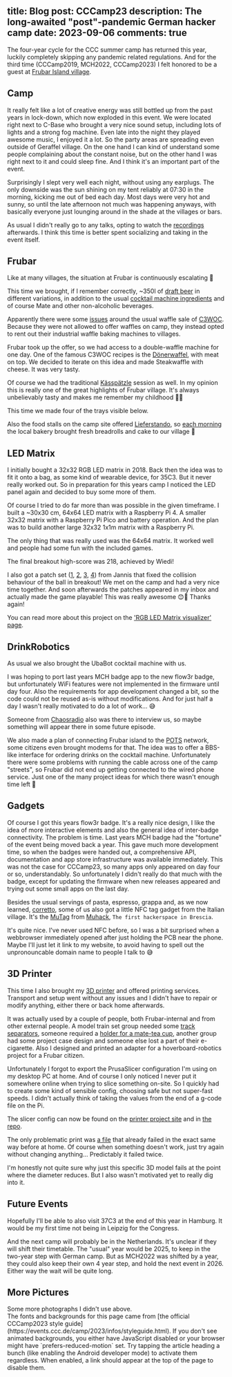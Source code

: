 title: Blog
post: CCCamp23
description: The long-awaited "post"-pandemic German hacker camp
date: 2023-09-06
comments: true
---

<style>
    @font-face {
        font-family: "Questrial-CCCamp23";
        src: url("/camp23/Questrial-Regular.ttf");
    }

    @font-face {
        font-family: "SairaStencilOne-CCCamp23";
        src: url("/camp23/SairaStencilOne-Regular.ttf");
    }

    body {
        background-image: url("/camp23/Fisty-sprayed-Stencil_Neonpink.svg"), url("/camp23/Mildenberg.svg"), url("/camp23/sprayed-23.svg");
        background-size: 30%;
        background-position-y: center;
        background-attachment: fixed;
        background-repeat: no-repeat;
        background-position-x: left, center, right;
    }

    #content h1, #content h2, #content h3, #content h4, #content h5, #content h6 {
        font-family: "SairaStencilOne-CCCamp23";
        text-transform: uppercase;
    }

    #content h1 {
        font-size: 2.5em;
    }

    #content h2 {
        font-size: 1.8em;
    }

    #content h3, #content h4, #content h5, #content h6 {
        font-size: 1.2em;
    }

    #content {
        font-family: "Questrial-CCCamp23";
        font-size: 1.2em;
        margin-top: 20px;
        padding-left: 20px;
        padding-right: 20px;
        border-width: 2px;
        border-style: solid;
        border-radius: 10px;
        border-color: #32CD32;
    }

    #footer {
        width: fit-content;
        margin: auto;
        margin-top: 10px;
        padding-top: 5px;
        padding-left: 20px;
        padding-right: 20px;
        border-radius: 5px;
    }

    .collapsecontent {
        background-color: rgba(0, 0, 0, 0.0)
    }

    #content, #footer {
        background-color: rgba(255, 255, 255, 0.9)
    }

    @media (prefers-color-scheme: dark) {
        #content, #footer {
            background-color: rgba(17, 17, 17, 0.9)
        }
    }

    #bg-img img {
        width: 100%;
        height: 90%;
        position: fixed;
        top: 10%;
        z-index: -2;
        opacity: 0%;
    }

    #bg-img canvas {
        width: 100%;
        height: 90%;
        position: fixed;
        top: 10%;
        z-index: -1;
    }
</style>

<script type="text/javascript">
    const isReduced = window.matchMedia(`(prefers-reduced-motion: reduce)`).matches === true;

    // remove static background for non-reduced-motion visitors
    // do this at first, to avoid flickering
    if (!isReduced) {
        document.body.style.backgroundImage = 'none';
    }

    var urls = [
        "/camp23/Fisty-sprayed-Stencil_Neonpink.svg",
        "/camp23/Mildenberg.svg",
        "/camp23/sprayed-23.svg",
    ];
    var imgs = [];
    var idx = 0;
    var timer_bg = "";
    var timer_ray = "";
    var timer_shake = "";
    var easter_egg_triggered = 0;

    // animation timings
    const fade_in_t = 50;
    const fade_in_step = 0.025;
    const fade_out_t = 50;
    const fade_out_step = 0.025;
    const show_t = 5000;
    const hide_t = 1000;
    const animate_t = 50;
    const wiggle_t = 50;
    const base_alpha = 0.25;

    function fade_in(element) {
        var op = 0;
        timer_bg = setInterval(function() {
            element.style.opacity = op;
            if (op > 0.99) {
                clearInterval(timer_bg);
                pause();
            }
            op += fade_in_step;
        }, fade_in_t);
    }

    function fade_out(element) {
        var op = 1;
        timer_bg = setInterval(function() {
            element.style.opacity = op;
            if (op < 0.01) {
                clearInterval(timer_bg);
                next();
            }
            op -= fade_out_step;
        }, fade_out_t);
    }

    function pause() {
        timer_bg = setInterval(function() {
            clearInterval(timer_bg);
            fade_out(imgs[idx]);
            idx = (idx + 1) % imgs.length;
        }, show_t);
    }

    function next() {
        timer_bg = setInterval(function() {
            clearInterval(timer_bg);
            fade_in(imgs[idx]);
        }, hide_t);
    }

    function degToRad(degrees) {
        return (degrees * Math.PI) / 180;
    }

    function ray(x, y, n, a) {
        var length = canvas.width + canvas.height;
        var width = 5;

        var x1 = Math.cos(degToRad(a - width / 2)) * length;
        var y1 = Math.sin(degToRad(a - width / 2)) * length;
        var x2 = Math.cos(degToRad(a + width / 2)) * length;
        var y2 = Math.sin(degToRad(a + width / 2)) * length;

        ctx.beginPath();
        ctx.moveTo(x * n, y);
        ctx.lineTo((x + x1) * n, y - y1);
        ctx.lineTo((x + x2) * n, y - y2);
        ctx.moveTo(x * n, y);
        ctx.fill();
    }

    function animation(angle, alpha, rgb) {
        // clear background
        ctx.clearRect(-canvas.width / 2, -canvas.height, canvas.width, canvas.height);

        steps = canvas.height / 100 * 3;
        x_step = -10;
        y_step = 40;
        x_off = canvas.width / 2;
        y_off = (y_step + 1) * steps / 3 * 2;

        for (i = 1; i <= steps; i++) {
            ctx.fillStyle = "rgba(" + rgb + ", " + base_alpha * alpha + ")";

            x = x_off + (x_step * i);
            y = y_off - (y_step * i);

            for (n of [-1, 1]) {
                ray(x, y, n, angle);
            }
        }
    }

    function animate() {
        var start = Date.now();

        timer_ray = setInterval(function() {
            const millis = Date.now() - start;

            //var angle = millis / 1000 * 360;
            var angle = 45;
            var alpha = 1.0;
            var rgb = "63, 255, 33";

            const min = millis % 60000;
            if (min < 5000) {
                // first 5 seconds of a minute
                // default state
            } else if (min < 8000) {
                // 5sec - 8sec: 3sec
                // move to 180deg
                t = (min - 5000) / 3000;
                angle += (180 - angle) * t;
            } else if (min < 10000) {
                // 8sec - 10sec: 2sec
                // stay at 180deg
                angle = 180;
            } else if (min < 11000) {
                // 10sec - 11sec: 1sec
                // fade out
                t = (min - 10000) / 1000;
                alpha = 1 - t;
                angle = 180;
            } else if (min < 15000) {
                // 10sec - 15sec: 5sec
                // lights off
                alpha = 0;
                angle = 180;
            } else if (min < 16000) {
                // 15sec - 16sec: 1sec
                // fade in
                t = (min - 15000) / 1000;
                alpha = t;
                angle = 180;
            } else if (min < 18000) {
                // 16sec - 18sec: 2sec
                // stay at 180deg
                angle = 180;
            } else if (min < 20000) {
                // 18sec - 20sec: 2sec
                // move to 0deg
                t = (min - 18000) / 2000;
                angle = 180 * (1 - t);
            } else if (min < 25000) {
                // 20sec - 25sec: 5sec
                // stay at 0deg
                angle = 0;
            } else if (min < 26000) {
                // 25sec - 26sec: 1sec
                // fade out
                t = (min - 25000) / 1000;
                alpha = 1 - t;
                angle = 0;
            } else if (min < 30000) {
                // 26sec - 30sec: 4sec
                // lights off
                alpha = 0;
                angle = 0;
            } else if (min < 31000) {
                // 30sec - 31sec: 1sec
                // fade in with move to 10deg
                t = (min - 30000) / 1000;
                alpha = t;
                angle = 10 * t;
            } else if (min < 33000) {
                // 31sec - 33sec: 2sec
                // color change with move to 66deg
                t = (min - 31000) / 2000;
                angle = 10 + (66 - 10) * t;

                r_from = 63;
                g_from = 255;
                b_from = 33;

                r_to = 251;
                g_to = 72;
                b_to = 196;

                r = r_from + (r_to - r_from) * t;
                g = g_from + (g_to - g_from) * t;
                b = b_from + (b_to - b_from) * t;
                rgb = r + ", " + g + ", " + b;
            } else if (min < 35000) {
                // 33sec - 35sec: 2sec
                // stay at 66deg
                angle = 66;
                rgb = "251, 72, 196";
            } else if (min < 36000) {
                // 35sec - 36sec: 1sec
                // move to 90deg
                t = (min - 35000) / 1000;
                angle = 66 + (90 - 66) * t;
                rgb = "251, 72, 196";
            } else if (min < 40000) {
                // 36sec - 40sec: 4sec
                // stay at 90deg
                angle = 90;
                rgb = "251, 72, 196";
            } else if (min < 42000) {
                // 40sec - 42sec: 2sec
                // color change to deep purple
                angle = 90;
                t = (min - 40000) / 2000;

                r_from = 251;
                g_from = 72;
                b_from = 196;

                r_to = 58;
                g_to = 50;
                b_to = 178;

                r = r_from + (r_to - r_from) * t;
                g = g_from + (g_to - g_from) * t;
                b = b_from + (b_to - b_from) * t;
                rgb = r + ", " + g + ", " + b;
            } else if (min < 52000) {
                // 42sec - 52sec: 10sec
                // stay at 90deg
                angle = 90;
                rgb = "58, 50, 178";
            } else if (min < 53000) {
                // 52sec - 53sec: 1sec
                // fade out
                t = (min - 52000) / 1000;
                alpha = 1 - t;
                angle = 90;
                rgb = "58, 50, 178";
            } else if (min < 59000) {
                // rest of the minute
                // lights off
                alpha = 0;
            } else {
                // final second
                // fade in
                t = (min - 59000) / 1000;
                alpha = t;
            }

            animation(angle, alpha, rgb);
        }, animate_t);
    }

    function disable_animations() {
        // stop all animations
        clearInterval(timer_bg);
        clearInterval(timer_ray);
        clearInterval(timer_shake);

        // enable easter-egg again
        easter_egg_triggered = 0;

        // hide button to stop animations
        btn = document.getElementById("disable_bg_block");
        btn.style.display = "none";

        // clear canvas
        ctx.clearRect(-canvas.width / 2, -canvas.height, canvas.width, canvas.height);

        // hide all background images
        for (img of imgs) {
            img.style.opacity = "0.0";
        }

        // show static background image
        document.body.style.backgroundImage = 'url("/camp23/Fisty-sprayed-Stencil_Neonpink.svg"), url("/camp23/Mildenberg.svg"), url("/camp23/sprayed-23.svg")';
    }

    function bg() {
        // container for background elements
        div = document.createElement("div");
        div.id = "bg-img";
        document.body.append(div);

        // add static images
        for (url of urls) {
            img = document.createElement("img");
            img.src = url;
            div.append(img);
            imgs.push(img);
        }

        // add canvas for animations
        canvas = document.createElement("canvas");
        ctx = canvas.getContext("2d");
        div.append(canvas);

        // fit to container size
        canvas.width = canvas.offsetWidth;
        canvas.height = canvas.offsetHeight;
        //console.log("canvas: " + canvas.width + "x" + canvas.height);

        // set viewport origin of canvas
        ctx.translate(canvas.width / 2, canvas.height);

        // show button to stop animations
        btn = document.getElementById("disable_bg_block");
        btn.style.display = "block";
        link = document.getElementById("disable_bg_link");
        link.onclick = disable_animations;

        // start showing first background image
        fade_in(imgs[idx]);

        // trigger first and future animation steps
        animation();
        animate();
    }

    function shake(element) {
        shake_n = 0;
        timer_shake = setInterval(function() {
            switch (shake_n++) {
                case 0:
                    element.style.marginLeft = "5px";
                break;

                case 1:
                    element.style.marginLeft = "-5px";
                break;

                default:
                    element.style.marginLeft = "0px";
                    clearInterval(timer_shake);
            }
        }, wiggle_t);
    }

    // prepare easter-egg for reduced-motion visitors
    // click 5 times on the main heading to trigger animations
    easter_egg_triggered = 5; // but disable it for now
    headings = document.querySelectorAll("h1");
    for (h of headings) {
        h.onclick = function() {
            if (easter_egg_triggered <= 5) {
                easter_egg_triggered++;
            }
            if (easter_egg_triggered < 5) {
                console.log("still " + (5 - easter_egg_triggered) + " to go");
                shake(h);
            } else if (easter_egg_triggered == 5) {
                console.log("animations activated");
                shake(h);

                // remove static background image
                document.body.style.backgroundImage = 'none';
                bg();
            }
        };
    }

    if (!isReduced) {
        // trigger animated background for non-reduced-motion visitors
        window.onload = bg;
    } else {
        easter_egg_triggered = 0; // enable easter-egg
    }
</script>

<p id="disable_bg_block" style="display: none;">
    Accessibility: <a id="disable_bg_link" href="#">disable background animations</a>.
</p>

<!-- ---------------------------------------------------------------------- -->

The four-year cycle for the CCC summer camp has returned this year, luckily completely skipping any pandemic related regulations.
And for the third time (CCCamp2019, MCH2022, CCCamp2023) I felt honored to be a guest at [Frubar Island village](http://www.frubar.net/).

<!--%
lightgallery([
    [ "img/cccamp23_bluemaex_51.jpeg", "Copyright <a href='https://chaos.social/@th3r3al/110917982189942424'>@th3r3al</a>. Licensed as CC BY-NC-SA." ],
    [ "img/cccamp23_bluemaex_3.jpeg", "Copyright @bluemaex. Used with permission." ],
    [ "img/cccamp23_motu_25.jpg", "Copyright @motu81. Used with permission." ],
    [ "img/cccamp23_bluemaex_46.jpeg", "Copyright @bluemaex. Used with permission." ],
])
%-->

## Camp

It really felt like a lot of creative energy was still bottled up from the past years in lock-down, which now exploded in this event.
We were located right next to C-Base who brought a very nice sound setup, including lots of lights and a strong fog machine.
Even late into the night they played awesome music, I enjoyed it a lot.
So the party areas are spreading even outside of Geraffel village.
On the one hand I can kind of understand some people complaining about the constant noise, but on the other hand I was right next to it and could sleep fine.
And I think it's an important part of the event.

<!--%
lightgallery([
    [ "img/cccamp23_motu_15.jpg", "Copyright @motu81. Used with permission." ],
    [ "img/cccamp23_bluemaex_23.jpeg", "Copyright @bluemaex. Used with permission." ],
    [ "img/cccamp23_motu_16.jpg", "Copyright @motu81. Used with permission." ],
])
%-->

Surprisingly I slept very well each night, without using any earplugs.
The only downside was the sun shining on my tent reliably at 07:30 in the morning, kicking me out of bed each day.
Most days were very hot and sunny, so until the late afternoon not much was happening anyways, with basically everyone just lounging around in the shade at the villages or bars.

<!--%
lightgallery([
    [ "img/cccamp23_bluemaex_13.jpeg", "Copyright @bluemaex. Used with permission." ],
    [ "img/cccamp23_bluemaex_14.jpeg", "Copyright @bluemaex. Used with permission." ],
    [ "img/cccamp23_bluemaex_20.jpeg", "Copyright @bluemaex. Used with permission." ],
    [ "img/cccamp23_bluemaex_21.jpeg", "Copyright @bluemaex. Used with permission." ],
    [ "img/cccamp23_bluemaex_22.jpeg", "Copyright @bluemaex. Used with permission." ],
    [ "img/cccamp23_bluemaex_28.jpeg", "Copyright @bluemaex. Used with permission." ],
    [ "img/cccamp23_motu_1.jpg", "Copyright @motu81. Used with permission." ],
    [ "img/cccamp23_motu_2.jpg", "Copyright @motu81. Used with permission." ],
    [ "img/cccamp23_motu_4.jpg", "Copyright @motu81. Used with permission." ],
    [ "img/cccamp23_motu_5.jpg", "Copyright @motu81. Used with permission." ],
    [ "img/cccamp23_motu_7.jpg", "Copyright @motu81. Used with permission." ],
    [ "img/cccamp23_motu_8.jpg", "Copyright @motu81. Used with permission." ],
])
%-->

As usual I didn't really go to any talks, opting to watch the [recordings](https://media.ccc.de/c/camp2023) afterwards.
I think this time is better spent socializing and taking in the event itself.

<!--%
lightgallery([
    [ "img/cccamp23_motu_9.jpg", "Copyright @motu81. Used with permission." ],
    [ "img/cccamp23_motu_10.jpg", "Copyright @motu81. Used with permission." ],
    [ "img/cccamp23_motu_12.jpg", "Copyright @motu81. Used with permission." ],
    [ "img/cccamp23_motu_14.jpg", "Copyright @motu81. Used with permission." ],
    [ "img/cccamp23_bluemaex_1.jpeg", "Copyright @bluemaex. Used with permission." ],
    [ "img/cccamp23_bluemaex_5.jpeg", "Copyright @bluemaex. Used with permission." ],
    [ "img/cccamp23_bluemaex_8.jpeg", "Copyright @bluemaex. Used with permission." ],
    [ "img/cccamp23_bluemaex_15.jpeg", "Copyright @bluemaex. Used with permission." ],
    [ "img/cccamp23_bluemaex_16.jpeg", "Copyright @bluemaex. Used with permission." ],
    [ "img/cccamp23_bluemaex_video_1.mov", "video/quicktime", "", "", "Copyright @bluemaex. Used with permission." ],
])
%-->

## Frubar

Like at many villages, the situation at Frubar is continuously escalating 🥳

<!--%
lightgallery([
    [ "img/cccamp23_bluemaex_6.jpeg", "Copyright @bluemaex. Used with permission." ],
    [ "img/cccamp23_bluemaex_24.jpeg", "Copyright @bluemaex. Used with permission." ],
    [ "img/cccamp23_bluemaex_25.jpeg", "Copyright @bluemaex. Used with permission." ],
])
%-->

This time we brought, if I remember correctly, ~350l of [draft beer](https://wiki.frubar.net/cccamp23/kitchen/drinks/beer) in different variations, in addition to the usual [cocktail machine ingredients](https://wiki.frubar.net/cccamp23/kitchen/drinks) and of course Mate and other non-alcoholic beverages.

<!--%
lightgallery([
    [ "img/cccamp23_food_1.jpg", "Frubar draft beer storage" ],
    [ "img/cccamp23_bluemaex_12.jpeg", "Copyright @bluemaex. Used with permission." ],
    [ "img/cccamp23_bluemaex_7.jpeg", "Copyright @bluemaex. Used with permission." ],
])
%-->

Apparently there were some [issues](https://chaos.social/@geheimorga/110916248354117732) around the usual waffle sale of [C3WOC](https://c3woc.de/).
Because they were not allowed to offer waffles on camp, they instead opted to rent out their industrial waffle baking machines to villages.

Frubar took up the offer, so we had access to a double-waffle machine for one day.
One of the famous C3WOC recipes is the [Dönerwaffel](https://c3woc.de/rezept/doener/), with meat on top.
We decided to iterate on this idea and made Steakwaffle with cheese.
It was very tasty.

<!--%
lightgallery([
    [ "img/cccamp23_food_3.jpg", "Making waffles. Copyright @bluemaex. Used with permission." ],
    [ "img/cccamp23_bluemaex_29.jpeg", "Copyright @bluemaex. Used with permission." ],
    [ "img/cccamp23_food_2.jpg", "Steak waffle with cheese" ],
])
%-->

Of course we had the traditional [Kässpätzle](https://wiki.frubar.net/cccamp23/kitchen/kaesspatzle) session as well.
In my opinion this is really one of the great highlights of Frubar village.
It's always unbelievably tasty and makes me remember my childhood 🧑‍🍳

<!--%
lightgallery([
    [ "img/cccamp23_bluemaex_33.jpeg", "Onion preparation. Copyright @bluemaex. Used with permission." ],
    [ "img/cccamp23_bluemaex_35.jpeg", "Spätzle dough. Copyright @bluemaex. Used with permission." ],
    [ "img/cccamp23_bluemaex_36.jpeg", "Spätzle manufacturing. Copyright @bluemaex. Used with permission." ],
    [ "img/cccamp23_bluemaex_37.jpeg", "Spätzle cooking. Copyright @bluemaex. Used with permission." ],
])
%-->

This time we made four of the trays visible below.

<!--%
lightgallery([
    [ "img/cccamp23_bluemaex_39.jpeg", "Kässpätzle in the 'oven'. Copyright @bluemaex. Used with permission." ],
    [ "img/cccamp23_bluemaex_38.jpeg", "Next round of Kässpätzle. Copyright @bluemaex. Used with permission." ],
    [ "img/cccamp23_bluemaex_34.jpeg", "Obligaroty salad. Copyright @bluemaex. Used with permission." ],
    [ "img/cccamp23_bluemaex_41.jpeg", "Kässpätzle being served. Copyright @bluemaex. Used with permission." ],
])
%-->

Also the food stalls on the camp site offered [Lieferstando](https://events.ccc.de/camp/2023/infos/food.html#lieferstando-pre-ordering-at-food-stalls), so [each morning](https://wiki.frubar.net/cccamp23/kitchen/broetchen) the local bakery brought fresh breadrolls and cake to our village 🍰

<!--%
lightgallery([
    [ "img/cccamp23_bluemaex_10.jpeg", "Copyright @bluemaex. Used with permission." ],
    [ "img/cccamp23_bluemaex_11.jpeg", "Copyright @bluemaex. Used with permission." ],
    [ "img/cccamp23_bluemaex_4.jpeg", "Copyright @bluemaex. Used with permission." ],
    [ "img/cccamp23_bluemaex_video_2.mov", "video/quicktime", "", "", "Copyright @bluemaex. Used with permission." ],
])
%-->

## LED Matrix

I initially bought a 32x32 RGB LED matrix in 2018.
Back then the idea was to fit it onto a bag, as some kind of wearable device, for 35C3.
But it never really worked out.
So in preparation for this years camp I noticed the LED panel again and decided to buy some more of them.

Of course I tried to do far more than was possible in the given timeframe.
I built a ~30x30 cm, 64x64 LED matrix with a Raspberry Pi 4.
A smaller 32x32 matrix with a Raspberry Pi Pico and battery operation.
And the plan was to build another large 32x32 1x1m matrix with a Raspberry Pi.

The only thing that was really used was the 64x64 matrix.
It worked well and people had some fun with the included games.

<!--%
lightgallery([
    [ "img/cccamp23_matrix_1.jpg", "Someone tries to beat Breakout" ],
    [ "img/cccamp23_matrix_2.jpg", "Another player already scored 80 points" ],
])
%-->

The final breakout high-score was 218, achieved by Wiedi!

I also got a patch set ([1](https://git.xythobuz.de/thomas/rgb-matrix-visualizer/commit/8e257111464a90a983bd2bc4f6092c12ebf08374), [2](https://git.xythobuz.de/thomas/rgb-matrix-visualizer/commit/8ff126684afb7dfa48a2d7060e390e8233045bb9), [3](https://git.xythobuz.de/thomas/rgb-matrix-visualizer/commit/43d0b92700f2c2a8adf915bb5a020476409e8e08), [4](https://git.xythobuz.de/thomas/rgb-matrix-visualizer/commit/2399961348fefa849d1892cdf5b5001265a28ffd)) from Jannis that fixed the collision behaviour of the ball in breakout!
We met on the camp and had a very nice time together.
And soon afterwards the patches appeared in my inbox and actually made the game playable!
This was really awesome 😊💪
Thanks again!

You can read more about this project on the ['RGB LED Matrix visualizer' page](ledmatrix_v2.html).

<!--%
lightgallery([
    [ "img/cccamp23_bluemaex_18.jpeg", "Copyright @bluemaex. Used with permission." ],
    [ "img/cccamp23_bluemaex_19.jpeg", "Copyright @bluemaex. Used with permission." ],
    [ "img/cccamp23_bluemaex_2.jpeg", "Copyright @bluemaex. Used with permission." ],
    [ "img/cccamp23_bluemaex_32.jpeg", "Copyright @bluemaex. Used with permission." ],
])
%-->

## DrinkRobotics

As usual we also brought the UbaBot cocktail machine with us.

<!--%
lightgallery([
    [ "img/cccamp23_ubabot_1.jpg", "Setting up the Cocktail machine (1)" ],
    [ "img/cccamp23_bluemaex_27.jpeg", "Copyright @bluemaex. Used with permission." ],
])
%-->

I was hoping to port last years MCH badge app to the new flow3r badge, but unfortunately WiFi features were not implemented in the firmware until day four.
Also the requirements for app development changed a bit, so the code could not be reused as-is without modifications.
And for just half a day I wasn't really motivated to do a lot of work... 😅

Someone from [Chaosradio](https://chaosradio.de/) also was there to interview us, so maybe something will appear there in some future episode.

<!--%
lightgallery([
    [ "img/cccamp23_ubabot_2.jpg", "Setting up the Cocktail machine (2)" ],
    [ "img/cccamp23_bluemaex_26.jpeg", "Copyright @bluemaex. Used with permission." ],
])
%-->

We also made a plan of connecting Frubar island to the [POTS](https://events.ccc.de/camp/2023/infos/facilities.html#isdn-and-pots) network, some citizens even brought modems for that.
The idea was to offer a BBS-like interface for ordering drinks on the cocktail machine.
Unfortunately there were some problems with running the cable across one of the camp "streets", so Frubar did not end up getting connected to the wired phone service.
Just one of the many project ideas for which there wasn't enough time left 🤷

<!--%
lightgallery([
    [ "img/cccamp23_motu_21.jpg", "Copyright @motu81. Used with permission." ],
    [ "img/cccamp23_motu_22.jpg", "Copyright @motu81. Used with permission." ],
    [ "img/cccamp23_motu_23.jpg", "Copyright @motu81. Used with permission." ],
])
%-->

## Gadgets

Of course I got this years flow3r badge.
It's a really nice design, I like the idea of more interactive elements and also the general idea of inter-badge connectivity.
The problem is time.
Last years MCH badge had the "fortune" of the event being moved back a year.
This gave much more development time, so when the badges were handed out, a comprehensive API, documentation and app store infrastructure was available immediately.
This was not the case for CCCamp23, so many apps only appeared on day four or so, understandably.
So unfortunately I didn't really do that much with the badge, except for updating the firmware when new releases appeared and trying out some small apps on the last day.

<!--%
lightgallery([
    [ "img/cccamp23_badge_1.jpg", "flow3r badge" ],
])
%-->

Besides the usual servings of pasta, espresso, grappa and, as we now learned, [corretto](https://en.wikipedia.org/wiki/Caff%C3%A8_corretto), some of us also got a little NFC tag gadget from the Italian village.
It's the [MuTag](https://github.com/MrMoDDoM/MuTag) from [Muhack](http://muhack.org/), `The first hackerspace in Brescia`.

<!--%
lightgallery([
    [ "img/cccamp23_nfc_1.jpg", "MuTag PCB" ],
    [ "img/cccamp23_nfc_2.jpg", "Contents of NFC tag with initial example firmware" ],
])
%-->

It's quite nice.
I've never used NFC before, so I was a bit surprised when a webbrowser immediately opened after just holding the PCB near the phone.
Maybe I'll just let it link to my website, to avoid having to spell out the unpronouncable domain name to people I talk to 😅

<!--%
lightgallery([
    [ "img/cccamp23_bluemaex_30.jpeg", "Copyright @bluemaex. Used with permission." ],
    [ "img/cccamp23_bluemaex_31.jpeg", "Copyright @bluemaex. Used with permission." ],
    [ "img/cccamp23_bluemaex_43.jpeg", "Copyright @bluemaex. Used with permission." ],
    [ "img/cccamp23_bluemaex_44.jpeg", "Copyright @bluemaex. Used with permission." ],
])
%-->

## 3D Printer

This time I also brought my [3D printer](i3-am8.html) and offered printing services.
Transport and setup went without any issues and I didn't have to repair or modify anything, either there or back home afterwards.

<!--%
lightgallery([
    [ "img/cccamp23_printer_1.jpg", "Printer in Frubar (1)" ],
    [ "img/cccamp23_printer_2.jpg", "Printer and LED Matrix in FruBar" ],
    [ "img/cccamp23_printer_5.jpg", "Printer printing" ],
])
%-->

It was actually used by a couple of people, both Frubar-internal and from other external people.
A model train set group needed some [track separators](https://spassgleis.de/diy/), someone required a [holder for a mate-tea cup](https://www.printables.com/model/98865-stand-for-mate-mateo-gourd), another group had some project case design and someone else lost a part of their e-cigarette.
Also I designed and printed an adapter for a hoverboard-robotics project for a Frubar citizen.

<!--%
lightgallery([
    [ "img/cccamp23_print_2.mp4", "video/mp4", "", "", "Timelapse of 'Isoverbinder Code 370 v1.gcode'" ],
    [ "img/cccamp23_print_3.mp4", "video/mp4", "", "", "Timelapse of 'rad_adapter.gcode'" ],
    [ "img/cccamp23_print_4.mp4", "video/mp4", "", "", "Timelapse of 'Mate_Mateo_Stand_1.0.gcode'" ],
])
%-->

Unfortunately I forgot to export the PrusaSlicer configuration I'm using on my desktop PC at home.
And of course I only noticed I never put it somewhere online when trying to slice something on-site.
So I quickly had to create some kind of sensible config, choosing safe but not super-fast speeds.
I didn't actually think of taking the values from the end of a g-code file on the Pi.

The slicer config can now be found on the [printer project site](i3-am8.html) and in [the repo](https://git.xythobuz.de/thomas/3d-print-designs/src/branch/master/configs/i3-AM8).

<!--%
lightgallery([
    [ "img/cccamp23_print_5.mp4", "video/mp4", "", "", "Timelapse of 'Isoverbinder Code 370 v1.gcode'" ],
    [ "img/cccamp23_print_8.mp4", "video/mp4", "", "", "Timelapse of 'MAIN_CASE_AUX.gcode'" ],
    [ "img/cccamp23_print_9.mp4", "video/mp4", "", "", "Timelapse of '810_1.gcode'" ],
])
%-->

The only problematic print was [a file](https://git.xythobuz.de/thomas/3d-print-designs/src/branch/master/cocktail-maschine/deckel-zerfass.scad) that already failed in the exact same way before at home.
Of course when something doesn't work, just try again without changing anything...
Predictably it failed twice.

<!--%
lightgallery([
    [ "img/cccamp23_print_6.mp4", "video/mp4", "", "", "Timelapse of 'deckel-zerfass-a.gcode'" ],
    [ "img/cccamp23_print_7.mp4", "video/mp4", "", "", "Timelapse of 'deckel-zerfass-a.gcode'" ],
])
%-->

I'm honestly not quite sure why just this specific 3D model fails at the point where the diameter reduces.
But I also wasn't motivated yet to really dig into it.

<!--%
lightgallery([
    [ "img/cccamp23_bluemaex_50.jpeg", "Copyright @bluemaex. Used with permission." ],
    [ "img/cccamp23_bluemaex_42.jpeg", "Copyright @bluemaex. Used with permission." ],
    [ "img/cccamp23_bluemaex_45.jpeg", "Copyright @bluemaex. Used with permission." ],
    [ "img/cccamp23_bluemaex_49.jpeg", "Copyright @bluemaex. Used with permission." ],
])
%-->

## Future Events

Hopefully I'll be able to also visit 37C3 at the end of this year in Hamburg.
It would be my first time not being in Leipzig for the Congress.

And the next camp will probably be in the Netherlands.
It's unclear if they will shift their timetable.
The "usual" year would be 2025, to keep in the two-year step with German camp.
But as MCH2022 was shifted by a year, they could also keep their own 4 year step, and hold the next event in 2026.
Either way the wait will be quite long.

<!--%
lightgallery([
    [ "img/cccamp23_bluemaex_52.jpeg", "Copyright @bluemaex. Used with permission." ],
    [ "img/cccamp23_bonus_1.jpg", "All my wrist bands are still on" ],
    [ "img/cccamp23_bonus_2.jpg", "Bonus cat content" ],
])
%-->

## More Pictures
<a class="anchor" name="more_pictures"></a>

<div class="collapse">Some more photographs I didn't use above.</div>
<div class="collapsecontent">
<!--%
lightgallery([
    [ "img/cccamp23_motu_3.jpg", "Copyright @motu81. Used with permission." ],
    [ "img/cccamp23_motu_6.jpg", "Copyright @motu81. Used with permission." ],
    [ "img/cccamp23_motu_11.jpg", "Copyright @motu81. Used with permission." ],
    [ "img/cccamp23_motu_13.jpg", "Copyright @motu81. Used with permission." ],
    [ "img/cccamp23_motu_17.jpg", "Copyright @motu81. Used with permission." ],
    [ "img/cccamp23_motu_18.jpg", "Copyright @motu81. Used with permission." ],
    [ "img/cccamp23_motu_19.jpg", "Copyright @motu81. Used with permission." ],
    [ "img/cccamp23_motu_20.jpg", "Copyright @motu81. Used with permission." ],
    [ "img/cccamp23_motu_24.jpg", "Copyright @motu81. Used with permission." ],
    [ "img/cccamp23_motu_26.jpg", "Copyright @motu81. Used with permission." ],
    [ "img/cccamp23_motu_27.jpg", "Copyright @motu81. Used with permission." ],
    [ "img/cccamp23_motu_28.jpg", "Copyright @motu81. Used with permission." ],
])
%-->

<!--%
lightgallery([
    [ "img/cccamp23_bluemaex_9.jpeg", "Copyright @bluemaex. Used with permission." ],
    [ "img/cccamp23_bluemaex_17.jpeg", "Copyright @bluemaex. Used with permission." ],
    [ "img/cccamp23_bluemaex_40.jpeg", "Copyright @bluemaex. Used with permission." ],
    [ "img/cccamp23_bluemaex_47.jpeg", "Copyright @bluemaex. Used with permission." ],
    [ "img/cccamp23_bluemaex_48.jpeg", "Copyright @bluemaex. Used with permission." ],
])
%-->

<!--%
lightgallery([
    [ "img/cccamp23_printer_3.jpg", "Printer in Frubar (2)" ],
    [ "img/cccamp23_printer_4.jpg", "Printer in Frubar (3)" ],
    [ "img/cccamp23_print_1.mp4", "video/mp4", "", "", "Timelapse of 'logo.gcode'" ],
])
%-->
</div>

<span class="listdesc">
The fonts and backgrounds for this page came from [the official CCCamp2023 style guide](https://events.ccc.de/camp/2023/infos/styleguide.html).
If you don't see animated backgrounds, you either have JavaScript disabled or your browser might have `prefers-reduced-motion` set.
Try tapping the article heading a bunch (like enabling the Android developer mode) to activate them regardless.
When enabled, a link should appear at the top of the page to disable them.
</span>
